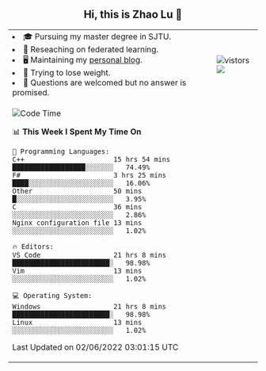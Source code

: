 <h2 align="center"> Hi, this is Zhao Lu 👋</h2>

<table style="overflow:hidden;">
    <tr> 
        <td>
            <li>🎓 Pursuing my master degree in SJTU.</li>
            <li>🌱 Reseaching on federated learning.</li>
            <li>🖥️ Maintaining my <a href="https://ifarewell.xyz">personal blog</a>.</li>
            <li>💪 Trying to lose weight.</li>
            <li>💬 Questions are welcomed but no answer is promised.</li> 
        </td>
        <td>
            <img src="https://visitor-badge.glitch.me/badge?page_id=ifarewell" alt="vistors" />
        <br>
          <img src="https://github-readme-stats.vercel.app/api?username=ifarewell&theme=graywhite&hide=prs,contribs&show_icons=true&hide_border=true&icon_color=CE1D2D&text_color=718096&bg_color=ffffff&hide_title=true" />
        </td>
    </tr>
    <tr>
        <td colspan="2">
            
<!--START_SECTION:waka-->
![Code Time](http://img.shields.io/badge/Code%20Time-180%20hrs%2032%20mins-blue)

📊 **This Week I Spent My Time On** 

```text
💬 Programming Languages: 
C++                      15 hrs 54 mins      ██████████████████░░░░░░░   74.49% 
F#                       3 hrs 25 mins       ████░░░░░░░░░░░░░░░░░░░░░   16.06% 
Other                    50 mins             █░░░░░░░░░░░░░░░░░░░░░░░░   3.95% 
C                        36 mins             ░░░░░░░░░░░░░░░░░░░░░░░░░   2.86% 
Nginx configuration file 13 mins             ░░░░░░░░░░░░░░░░░░░░░░░░░   1.02%

🔥 Editors: 
VS Code                  21 hrs 8 mins       ████████████████████████░   98.98% 
Vim                      13 mins             ░░░░░░░░░░░░░░░░░░░░░░░░░   1.02%

💻 Operating System: 
Windows                  21 hrs 8 mins       ████████████████████████░   98.98% 
Linux                    13 mins             ░░░░░░░░░░░░░░░░░░░░░░░░░   1.02%

```


 Last Updated on 02/06/2022 03:01:15 UTC
<!--END_SECTION:waka-->
            
</td></tr>
</table>

